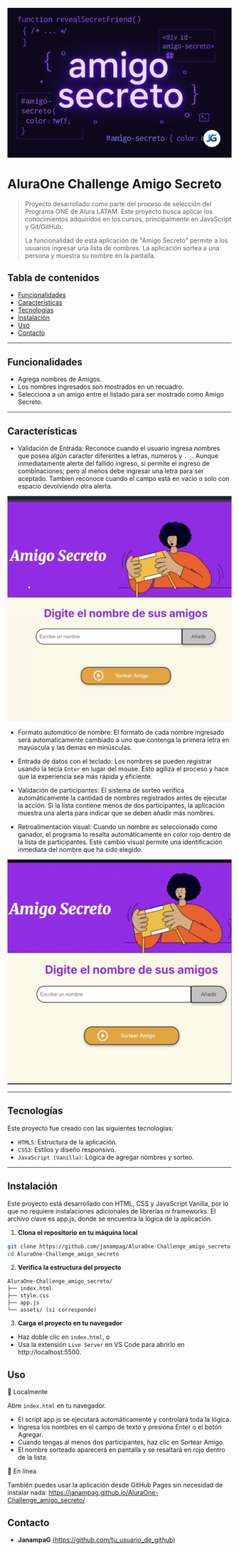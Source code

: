 ![Imagen principal](20-8-2025_amigo_secreto_portada.png)
# AluraOne Challenge Amigo Secreto
> Proyecto desarrollado como parte del proceso de selección del Programa ONE de Alura LATAM. Este proyecto busca aplicar los conocimientos adquiridos en los cursos, principalmente en JavaScript y Git/GitHub.
>
> La funcionalidad de esta aplicación de "Amigo Secreto" permite a los usuarios ingresar una lista de nombres. La aplicación sortea a una persona y muestra su nombre en la pantalla.

## Tabla de contenidos
- [Funcionalidades](#funcionalidades)
- [Características](#características)
- [Tecnologías](#tecnologías)
- [Instalación](#instalación)
- [Uso](#uso)
- [Contacto](#contacto)

---

## Funcionalidades
* Agrega nombres de Amigos.
* Los nombres ingresados son mostrados en un recuadro. 
* Selecciona a un amigo entre el listado para ser mostrado como Amigo Secreto.

---

## Características
* Validación de Entrada: Reconoce cuando el usuario ingresa nombres que posea algún caracter diferentes a letras, numeros y `.` `_`. Aunque inmediatamente alerte del fallido ingreso, sí permite el ingreso de combinaciones; pero al menos debe ingresar una letra para ser aceptado. Tambien reconoce cuando el campo está en vacio o solo con espacio devolviendo otra alerta.

![Alertas](20-8-2025_gift_proceso_fallido.gif)
  
* Formato automático de nombre: El formato de cada nombre ingresado será automaticamente cambiado a uno que contenga la primera letra en mayúscula y las demas en minúsculas.

* Entrada de datos con el teclado: Los nombres se pueden registrar usando la tecla `Enter` en lugar del mouse. Esto agiliza el proceso y hace que la experiencia sea más rápida y eficiente.
  
* Validación de participantes: El sistema de sorteo verifica automáticamente la cantidad de nombres registrados antes de ejecutar la acción. Si la lista contiene menos de dos participantes, la aplicación muestra una alerta para indicar que se deben añadir más nombres.

* Retroalimentación visual: Cuando un nombre es seleccionado como ganador, el programa lo resalta automáticamente en color rojo dentro de la lista de participantes. Este cambio visual permite una identificación inmediata del nombre que ha sido elegido.

![Color](20-8-2025_gift_proceso_de_ingreso.gif)

---

## Tecnologías
Este proyecto fue creado con las siguientes tecnologías:
* `HTML5`: Estructura de la aplicación.
* `CSS3`: Estilos y diseño responsivo.
* `JavaScript (Vanilla)`: Lógica de agregar nombres y sorteo.

---

## Instalación

Este proyecto está desarrollado con HTML, CSS y JavaScript Vanilla, por lo que no requiere instalaciones adicionales de librerías ni frameworks.
El archivo clave es app.js, donde se encuentra la lógica de la aplicación.

1. **Clona el repositorio en tu máquina local**
```sh
git clone https://github.com/janampag/AluraOne-Challenge_amigo_secreto.git
cd AluraOne-Challenge_amigo_secreto
```
2. **Verifica la estructura del proyecto**
```
AluraOne-Challenge_amigo_secreto/
├── index.html
├── style.css
├── app.js
└── assets/ (si corresponde)
```
3. **Carga el proyecto en tu navegador**

* Haz doble clic en `index.html`, o
* Usa la extensión `Live Server` en VS Code para abrirlo en http://localhost:5500.

## Uso
🔹 Localmente

Abre `index.html` en tu navegador.

* El script app.js se ejecutará automáticamente y controlará toda la lógica.
* Ingresa los nombres en el campo de texto y presiona Enter o el botón Agregar.
* Cuando tengas al menos dos participantes, haz clic en Sortear Amigo.
* El nombre sorteado aparecerá en pantalla y se resaltará en rojo dentro de la lista.

🔹 En línea

También puedes usar la aplicación desde GitHub Pages sin necesidad de instalar nada:
https://janampag.github.io/AluraOne-Challenge_amigo_secreto/

## Contacto
* **JanampaG** [(https://github.com/tu_usuario_de_github)](https://github.com/janampag)
